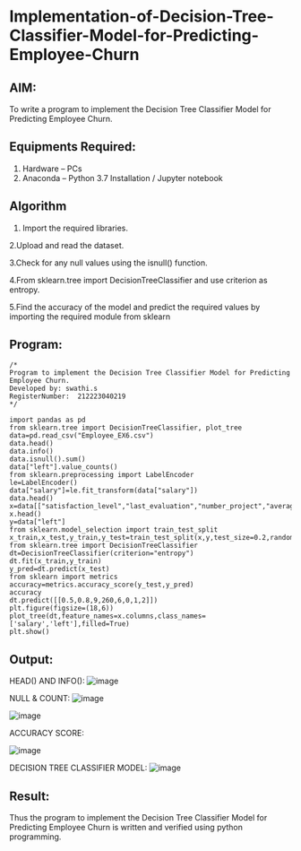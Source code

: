# Implementation-of-Decision-Tree-Classifier-Model-for-Predicting-Employee-Churn

## AIM:
To write a program to implement the Decision Tree Classifier Model for Predicting Employee Churn.

## Equipments Required:
1. Hardware – PCs
2. Anaconda – Python 3.7 Installation / Jupyter notebook

## Algorithm
1. Import the required libraries.

2.Upload and read the dataset.

3.Check for any null values using the isnull() function.

4.From sklearn.tree import DecisionTreeClassifier and use criterion as entropy.

5.Find the accuracy of the model and predict the required values by importing the required module from sklearn 
 

## Program:
```
/*
Program to implement the Decision Tree Classifier Model for Predicting Employee Churn.
Developed by: swathi.s
RegisterNumber:  212223040219
*/
```
```
import pandas as pd
from sklearn.tree import DecisionTreeClassifier, plot_tree
data=pd.read_csv("Employee_EX6.csv")
data.head()
data.info()
data.isnull().sum()
data["left"].value_counts()
from sklearn.preprocessing import LabelEncoder
le=LabelEncoder()
data["salary"]=le.fit_transform(data["salary"])
data.head()
x=data[["satisfaction_level","last_evaluation","number_project","average_montly_hours","time_spend_company","Work_accident","promotion_last_5years","salary"]]
x.head()
y=data["left"]
from sklearn.model_selection import train_test_split
x_train,x_test,y_train,y_test=train_test_split(x,y,test_size=0.2,random_state=100)
from sklearn.tree import DecisionTreeClassifier
dt=DecisionTreeClassifier(criterion="entropy")
dt.fit(x_train,y_train)
y_pred=dt.predict(x_test)
from sklearn import metrics
accuracy=metrics.accuracy_score(y_test,y_pred)
accuracy
dt.predict([[0.5,0.8,9,260,6,0,1,2]])
plt.figure(figsize=(18,6))
plot_tree(dt,feature_names=x.columns,class_names=['salary','left'],filled=True)
plt.show()
````

## Output:

HEAD() AND INFO():
![image](https://github.com/user-attachments/assets/5d220ecd-8dc0-4be9-8da4-87f10c97e6e9)

NULL & COUNT:
![image](https://github.com/user-attachments/assets/8b6e412b-520d-44b3-abdf-594bafe7a29d)

![image](https://github.com/user-attachments/assets/1b1a6f21-2969-4c90-bf1d-fdce5dfeabd6)

ACCURACY SCORE:

![image](https://github.com/user-attachments/assets/fa3b46bd-2fac-4cee-806e-78505aaab723)

DECISION TREE CLASSIFIER MODEL:
![image](https://github.com/user-attachments/assets/da2e92a5-7511-4f02-ae97-dec55c838342)






## Result:
Thus the program to implement the  Decision Tree Classifier Model for Predicting Employee Churn is written and verified using python programming.
